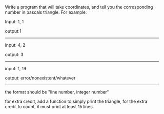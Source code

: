 <div class="md"><p>Write a program that will take coordinates, and tell you the corresponding number in pascals triangle. For example: </p>
<p>Input: 1, 1</p>
<p>output:1</p>
<hr/>
<p>input: 4, 2</p>
<p>output: 3</p>
<hr/>
<p>input: 1, 19</p>
<p>output: error/nonexistent/whatever</p>
<hr/>
<p>the format should be "line number, integer number"</p>
<p>for extra credit, add a function to simply print the triangle, for the extra credit to count, it must print at least 15 lines.</p>
</div>
